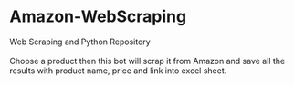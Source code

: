# Amazon-WebScraping
Web Scraping and Python Repository<br>
<br>
Choose a product then this bot will scrap it from Amazon and save all the results with product name, price and link into excel sheet.

